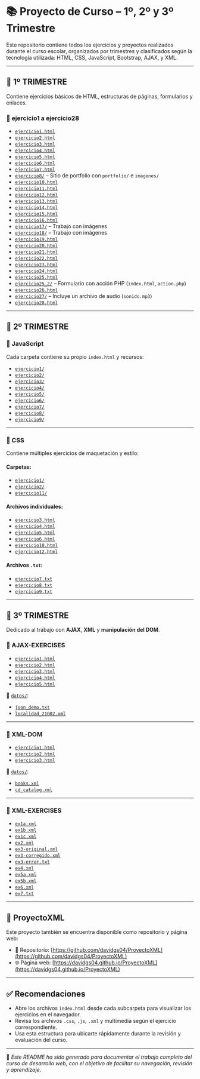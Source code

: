 # 📚 Proyecto de Curso – 1º, 2º y 3º Trimestre

Este repositorio contiene todos los ejercicios y proyectos realizados durante el curso escolar, organizados por trimestres y clasificados según la tecnología utilizada: HTML, CSS, JavaScript, Bootstrap, AJAX, y XML.

---

## 📁 1º TRIMESTRE

Contiene ejercicios básicos de HTML, estructuras de páginas, formularios y enlaces.

### 🧾 ejercicio1 a ejercicio28

- [`ejercicio1.html`](https://github.com/DavidGS04/LenguajeMarcas/blob/main/1%C2%BATRIMESTRE/ejercicio1.html)  
- [`ejercicio2.html`](https://github.com/DavidGS04/LenguajeMarcas/blob/main/1%C2%BATRIMESTRE/ejercicio2.html)  
- [`ejercicio3.html`](https://github.com/DavidGS04/LenguajeMarcas/blob/main/1%C2%BATRIMESTRE/ejercicio3.html)  
- [`ejercicio4.html`](https://github.com/DavidGS04/LenguajeMarcas/blob/main/1%C2%BATRIMESTRE/ejercicio4.html)  
- [`ejercicio5.html`](https://github.com/DavidGS04/LenguajeMarcas/blob/main/1%C2%BATRIMESTRE/ejercicio5.html)  
- [`ejercicio6.html`](https://github.com/DavidGS04/LenguajeMarcas/blob/main/1%C2%BATRIMESTRE/ejercicio6.html)  
- [`ejercicio7.html`](https://github.com/DavidGS04/LenguajeMarcas/blob/main/1%C2%BATRIMESTRE/ejercicio7.html)  
- [`ejercicio8/`](https://github.com/DavidGS04/LenguajeMarcas/tree/main/1%C2%BATRIMESTRE/ejercicio8) – Sitio de portfolio con `portfolio/` e `imagenes/`  
- [`ejercicio10.html`](https://github.com/DavidGS04/LenguajeMarcas/blob/main/1%C2%BATRIMESTRE/ejercicio10.html)  
- [`ejercicio11.html`](https://github.com/DavidGS04/LenguajeMarcas/blob/main/1%C2%BATRIMESTRE/ejercicio11.html)  
- [`ejercicio12.html`](https://github.com/DavidGS04/LenguajeMarcas/blob/main/1%C2%BATRIMESTRE/ejercicio12.html)  
- [`ejercicio13.html`](https://github.com/DavidGS04/LenguajeMarcas/blob/main/1%C2%BATRIMESTRE/ejercicio13.html)  
- [`ejercicio14.html`](https://github.com/DavidGS04/LenguajeMarcas/blob/main/1%C2%BATRIMESTRE/ejercicio14.html)  
- [`ejercicio15.html`](https://github.com/DavidGS04/LenguajeMarcas/blob/main/1%C2%BATRIMESTRE/ejercicio15.html)  
- [`ejercicio16.html`](https://github.com/DavidGS04/LenguajeMarcas/blob/main/1%C2%BATRIMESTRE/ejercicio16.html)  
- [`ejercicio17/`](https://github.com/DavidGS04/LenguajeMarcas/tree/main/1%C2%BATRIMESTRE/ejercicio17) – Trabajo con imágenes  
- [`ejercicio18/`](https://github.com/DavidGS04/LenguajeMarcas/tree/main/1%C2%BATRIMESTRE/ejercicio18) – Trabajo con imágenes  
- [`ejercicio19.html`](https://github.com/DavidGS04/LenguajeMarcas/blob/main/1%C2%BATRIMESTRE/ejercicio19.html)  
- [`ejercicio20.html`](https://github.com/DavidGS04/LenguajeMarcas/blob/main/1%C2%BATRIMESTRE/ejercicio20.html)  
- [`ejercicio21.html`](https://github.com/DavidGS04/LenguajeMarcas/blob/main/1%C2%BATRIMESTRE/ejercicio21.html)  
- [`ejercicio22.html`](https://github.com/DavidGS04/LenguajeMarcas/blob/main/1%C2%BATRIMESTRE/ejercicio22.html)  
- [`ejercicio23.html`](https://github.com/DavidGS04/LenguajeMarcas/blob/main/1%C2%BATRIMESTRE/ejercicio23.html)  
- [`ejercicio24.html`](https://github.com/DavidGS04/LenguajeMarcas/blob/main/1%C2%BATRIMESTRE/ejercicio24.html)  
- [`ejercicio25.html`](https://github.com/DavidGS04/LenguajeMarcas/blob/main/1%C2%BATRIMESTRE/ejercicio25.html)  
- [`ejercicio25_2/`](https://github.com/DavidGS04/LenguajeMarcas/tree/main/1%C2%BATRIMESTRE/ejercicio25_2) – Formulario con acción PHP (`index.html`, `action.php`)  
- [`ejercicio26.html`](https://github.com/DavidGS04/LenguajeMarcas/blob/main/1%C2%BATRIMESTRE/ejercicio26.html)  
- [`ejercicio27/`](https://github.com/DavidGS04/LenguajeMarcas/tree/main/1%C2%BATRIMESTRE/ejercicio27) – Incluye un archivo de audio (`sonido.mp3`)  
- [`ejercicio28.html`](https://github.com/DavidGS04/LenguajeMarcas/blob/main/1%C2%BATRIMESTRE/ejercicio28.html)

---

## 📁 2º TRIMESTRE

### 🧠 JavaScript

Cada carpeta contiene su propio `index.html` y recursos:

- [`ejercicio1/`](https://github.com/DavidGS04/LenguajeMarcas/tree/main/2%C2%BATRIMESTRE/JavaScript/ejercicio1/)
- [`ejercicio2/`](https://github.com/DavidGS04/LenguajeMarcas/tree/main/2%C2%BATRIMESTRE/JavaScript/ejercicio2/)
- [`ejercicio3/`](https://github.com/DavidGS04/LenguajeMarcas/tree/main/2%C2%BATRIMESTRE/JavaScript/ejercicio3/)
- [`ejercicio4/`](https://github.com/DavidGS04/LenguajeMarcas/tree/main/2%C2%BATRIMESTRE/JavaScript/ejercicio4/)
- [`ejercicio5/`](https://github.com/DavidGS04/LenguajeMarcas/tree/main/2%C2%BATRIMESTRE/JavaScript/ejercicio5/)
- [`ejercicio6/`](https://github.com/DavidGS04/LenguajeMarcas/tree/main/2%C2%BATRIMESTRE/JavaScript/ejercicio6/)
- [`ejercicio7/`](https://github.com/DavidGS04/LenguajeMarcas/tree/main/2%C2%BATRIMESTRE/JavaScript/ejercicio7/)
- [`ejercicio8/`](https://github.com/DavidGS04/LenguajeMarcas/tree/main/2%C2%BATRIMESTRE/JavaScript/ejercicio8/)
- [`ejercicio9/`](https://github.com/DavidGS04/LenguajeMarcas/tree/main/2%C2%BATRIMESTRE/JavaScript/ejercicio9/)

---

### 🎨 CSS

Contiene múltiples ejercicios de maquetación y estilo:

#### Carpetas:

- [`ejercicio1/`](https://github.com/DavidGS04/LenguajeMarcas/tree/main/2%C2%BATRIMESTRE/CSS/ejercicio1/)
- [`ejercicio2/`](https://github.com/DavidGS04/LenguajeMarcas/tree/main/2%C2%BATRIMESTRE/CSS/ejercicio2/)
- [`ejercicio11/`](https://github.com/DavidGS04/LenguajeMarcas/tree/main/2%C2%BATRIMESTRE/CSS/ejercicio11/)

#### Archivos individuales:

- [`ejercicio3.html`](https://github.com/DavidGS04/LenguajeMarcas/blob/main/2%C2%BATRIMESTRE/CSS/ejercicio3.html)
- [`ejercicio4.html`](https://github.com/DavidGS04/LenguajeMarcas/blob/main/2%C2%BATRIMESTRE/CSS/ejercicio4.html)
- [`ejercicio5.html`](https://github.com/DavidGS04/LenguajeMarcas/blob/main/2%C2%BATRIMESTRE/CSS/ejercicio5.html)
- [`ejercicio6.html`](https://github.com/DavidGS04/LenguajeMarcas/blob/main/2%C2%BATRIMESTRE/CSS/ejercicio6.html)
- [`ejercicio10.html`](https://github.com/DavidGS04/LenguajeMarcas/blob/main/2%C2%BATRIMESTRE/CSS/ejercicio10.html)
- [`ejercicio12.html`](https://github.com/DavidGS04/LenguajeMarcas/blob/main/2%C2%BATRIMESTRE/CSS/ejercicio12.html)

#### Archivos `.txt`:

- [`ejercicio7.txt`](https://github.com/DavidGS04/LenguajeMarcas/blob/main/2%C2%BATRIMESTRE/CSS/ejercicio7.txt)
- [`ejercicio8.txt`](https://github.com/DavidGS04/LenguajeMarcas/blob/main/2%C2%BATRIMESTRE/CSS/ejercicio8.txt)
- [`ejercicio9.txt`](https://github.com/DavidGS04/LenguajeMarcas/blob/main/2%C2%BATRIMESTRE/CSS/ejercicio9.txt)

---

## 📁 3º TRIMESTRE

Dedicado al trabajo con **AJAX**, **XML** y **manipulación del DOM**.

### 🧩 AJAX-EXERCISES

- [`ejercicio1.html`](https://github.com/DavidGS04/LenguajeMarcas/blob/main/3%C2%BATRIMESTRE/AJAX-EXERCISES/ejercicio1.html)  
- [`ejercicio2.html`](https://github.com/DavidGS04/LenguajeMarcas/blob/main/3%C2%BATRIMESTRE/AJAX-EXERCISES/ejercicio2.html)  
- [`ejercicio3.html`](https://github.com/DavidGS04/LenguajeMarcas/blob/main/3%C2%BATRIMESTRE/AJAX-EXERCISES/ejercicio3.html)  
- [`ejercicio4.html`](https://github.com/DavidGS04/LenguajeMarcas/blob/main/3%C2%BATRIMESTRE/AJAX-EXERCISES/ejercicio4.html)  
- [`ejercicio5.html`](https://github.com/DavidGS04/LenguajeMarcas/blob/main/3%C2%BATRIMESTRE/AJAX-EXERCISES/ejercicio5.html)  

📂 [`datos/`](https://github.com/DavidGS04/LenguajeMarcas/tree/main/3%C2%BATRIMESTRE/AJAX-EXERCISES/datos):  
- [`json_demo.txt`](https://github.com/DavidGS04/LenguajeMarcas/blob/main/3%C2%BATRIMESTRE/AJAX-EXERCISES/datos/json_demo.txt)  
- [`localidad_21002.xml`](https://github.com/DavidGS04/LenguajeMarcas/blob/main/3%C2%BATRIMESTRE/AJAX-EXERCISES/datos/localidad_21002.xml)  

---

### 🧾 XML-DOM

- [`ejercicio1.html`](https://github.com/DavidGS04/LenguajeMarcas/blob/main/3%C2%BATRIMESTRE/XML-DOM/ejercicio1.html)  
- [`ejercicio2.html`](https://github.com/DavidGS04/LenguajeMarcas/blob/main/3%C2%BATRIMESTRE/XML-DOM/ejercicio2.html)  
- [`ejercicio3.html`](https://github.com/DavidGS04/LenguajeMarcas/blob/main/3%C2%BATRIMESTRE/XML-DOM/ejercicio3.html)  

📂 [`datos/`](https://github.com/DavidGS04/LenguajeMarcas/tree/main/3%C2%BATRIMESTRE/XML-DOM/datos):  
- [`books.xml`](https://github.com/DavidGS04/LenguajeMarcas/blob/main/3%C2%BATRIMESTRE/XML-DOM/datos/books.xml)  
- [`cd_catalog.xml`](https://github.com/DavidGS04/LenguajeMarcas/blob/main/3%C2%BATRIMESTRE/XML-DOM/datos/cd_catalog.xml)  

---

### 🧬 XML-EXERCISES

- [`ex1a.xml`](https://github.com/DavidGS04/LenguajeMarcas/blob/main/3%C2%BATRIMESTRE/XML-EXERCISES/ex1a.xml)  
- [`ex1b.xml`](https://github.com/DavidGS04/LenguajeMarcas/blob/main/3%C2%BATRIMESTRE/XML-EXERCISES/ex1b.xml)  
- [`ex1c.xml`](https://github.com/DavidGS04/LenguajeMarcas/blob/main/3%C2%BATRIMESTRE/XML-EXERCISES/ex1c.xml)  
- [`ex2.xml`](https://github.com/DavidGS04/LenguajeMarcas/blob/main/3%C2%BATRIMESTRE/XML-EXERCISES/ex2.xml)  
- [`ex3-original.xml`](https://github.com/DavidGS04/LenguajeMarcas/blob/main/3%C2%BATRIMESTRE/XML-EXERCISES/ex3-original.xml)  
- [`ex3-corregido.xml`](https://github.com/DavidGS04/LenguajeMarcas/blob/main/3%C2%BATRIMESTRE/XML-EXERCISES/ex3-corregido.xml)  
- [`ex3-error.txt`](https://github.com/DavidGS04/LenguajeMarcas/blob/main/3%C2%BATRIMESTRE/XML-EXERCISES/ex3-error.txt)  
- [`ex4.xml`](https://github.com/DavidGS04/LenguajeMarcas/blob/main/3%C2%BATRIMESTRE/XML-EXERCISES/ex4.xml)  
- [`ex5a.xml`](https://github.com/DavidGS04/LenguajeMarcas/blob/main/3%C2%BATRIMESTRE/XML-EXERCISES/ex5a.xml)  
- [`ex5b.xml`](https://github.com/DavidGS04/LenguajeMarcas/blob/main/3%C2%BATRIMESTRE/XML-EXERCISES/ex5b.xml)  
- [`ex6.xml`](https://github.com/DavidGS04/LenguajeMarcas/blob/main/3%C2%BATRIMESTRE/XML-EXERCISES/ex6.xml)  
- [`ex7.txt`](https://github.com/DavidGS04/LenguajeMarcas/blob/main/3%C2%BATRIMESTRE/XML-EXERCISES/ex7.txt)  

---

## 🔗 ProyectoXML

Este proyecto también se encuentra disponible como repositorio y página web:

- 📁 Repositorio: [https://github.com/davidgs04/ProyectoXML](https://github.com/davidgs04/ProyectoXML)
- 🌐 Página web: [https://davidgs04.github.io/ProyectoXML](https://davidgs04.github.io/ProyectoXML)

---

## ✅ Recomendaciones

- Abre los archivos `index.html` desde cada subcarpeta para visualizar los ejercicios en el navegador.
- Revisa los archivos `.css`, `.js`, `.xml` y multimedia según el ejercicio correspondiente.
- Usa esta estructura para ubicarte rápidamente durante la revisión y evaluación del curso.

---

📌 *Este README ha sido generado para documentar el trabajo completo del curso de desarrollo web, con el objetivo de facilitar su navegación, revisión y aprendizaje.*
